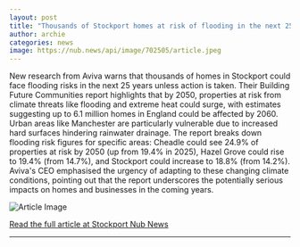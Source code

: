 ```yaml
---
layout: post
title: "Thousands of Stockport homes at risk of flooding in the next 25 years, research shows"
author: archie
categories: news
image: https://nub.news/api/image/702505/article.jpeg
---
```

New research from Aviva warns that thousands of homes in Stockport could face flooding risks in the next 25 years unless action is taken. Their Building Future Communities report highlights that by 2050, properties at risk from climate threats like flooding and extreme heat could surge, with estimates suggesting up to 6.1 million homes in England could be affected by 2060. Urban areas like Manchester are particularly vulnerable due to increased hard surfaces hindering rainwater drainage. The report breaks down flooding risk figures for specific areas: Cheadle could see 24.9% of properties at risk by 2050 (up from 19.4% in 2025), Hazel Grove could rise to 19.4% (from 14.7%), and Stockport could increase to 18.8% (from 14.2%). Aviva's CEO emphasised the urgency of adapting to these changing climate conditions, pointing out that the report underscores the potentially serious impacts on homes and businesses in the coming years.

![Article Image](https://nub.news/api/image/702505/article.jpeg)

[Read the full article at Stockport Nub News](https://stockport.nub.news/news/local-news/thousands-of-stockport-homes-at-risk-of-flooding-in-the-next-25-years-research-shows-275923)

---
